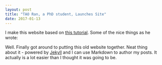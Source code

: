 ```yaml
---
layout: post
title: "TAO Ran, a PhD student, Launches Site"
date: 2017-01-13
---
```


I make this website based on <a href="http://jmcglone.com/guides/github-pages/"> this tutorial</a>. Some of the nice things as he wrote:

Well. Finally got around to putting this old website together. Neat thing about it - powered by [Jekyll](http://jekyllrb.com) and I can use Markdown to author my posts. It actually is a lot easier than I thought it was going to be.

